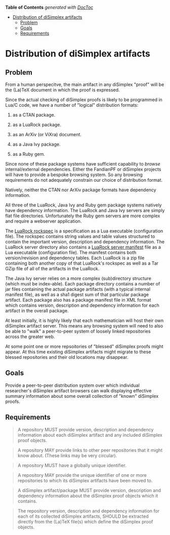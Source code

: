 **Table of Contents**  *generated with [DocToc](http://doctoc.herokuapp.com/)*

- [Distribution of diSimplex artifacts](#distribution-of-disimplex-artifacts)
	- [Problem](#problem)
	- [Goals](#goals)
	- [Requirements](#requirements)

# Distribution of diSimplex artifacts

## Problem

From a human perspecitve, the main artifact in any diSimplex "proof" 
will be the (La)TeX document in which the proof is expressed.

Since the actual checking of diSimplex proofs is likely to be 
programmed in Lua/C code, we have a number of "logical" distribution 
formats:

1. as a CTAN package.

1. as a LuaRock package.

1. as an ArXiv (or ViXra) document.

1. as a Java Ivy package.

1. as a Ruby gem.

Since none of these package systems have sufficient capability to 
*browse* internal/external dependencies. Either the FandianPF or 
diSimplex projects will have to provide a bespoke browsing system. So 
any browsing requirements do not adequately constrain our choice of 
distribution format.

Natively, neither the CTAN nor ArXiv package formats have dependency 
information.

All three of the LuaRock, Java Ivy and Ruby gem package systems 
natively have dependency information.  The LuaRock and Java Ivy servers 
are simply flat file directories. Unfortunately the Ruby gem servers 
are more complex and require a webserver application.

The [LuaRock rockspec](http://luarocks.org/en/Rockspec_format) is a 
specification as a Lua executable (configuration file). The rockspec 
contains string values and table values structured to contain the 
important version, description and dependency information. The LuaRock 
server directory also contains a [LuaRock server 
manifest](http://luarocks.org/en/Manifest_file_format) file as a Lua 
executable (configuration file). The manifest contains both 
version/revision and dependency tables. Each LuaRock is a zip file 
containing both another copy of that LuaRock's rockspec as well as a 
Tar GZip file of all of the artifacts in the LuaRock.

The Java Ivy server relies on a more complex (sub)directory structure 
(which must be index-able). Each package directory contains a number of 
jar files containing the actual package artifacts (with a typical 
internal manifest file), as well as a sha1 digest sum of that 
particular package artifact. Each package also has a package manifest 
file in XML format which contains version, description and dependency 
information for each artifact in the overall package.

At least initially, it is highly likely that each mathematician will 
host their own diSimplex artifact server.  This means any browsing 
system will need to also be able to "walk" a peer-to-peer system of 
loosely linked repositories across the greater web.

At some point one or more repsoitories of "blessed" diSimplex proofs 
might appear. At this time existing diSimplex artifacts might migrate 
to these blessed repositories and their old locations may disappear.

## Goals

Provide a peer-to-peer distribution system over which individual 
researcher's diSimplex artifact browsers can walk displaying effective 
summary information about some overall collection of "known" diSimplex 
proofs.

## Requirements

> A repository MUST provide version, description and dependency 
> information about each diSimplex artifact and any included diSimplex 
> proof objects.

> A repository MAY provide links to other peer repositories that it 
> might know about.  (These links may be very circular).

> A repository MUST have a globally unique identifier.

> A repository MAY provide the unique identifier of one or more 
> repositories to which its diSimplex artifacts have been moved to.

> A diSimplex artifact/package MUST provide version, description and 
> dependency information about the diSimplex proof objects which it 
> contains.

> The repository version, description and dependency information for 
> each of its collected diSimplex artifacts, SHOULD be extracted 
> directly from the (La)TeX file(s) which define the diSimplex proof 
> objects.
